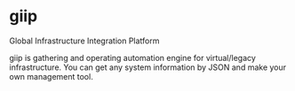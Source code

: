 # giip
Global Infrastructure Integration Platform

giip is gathering and operating automation engine for virtual/legacy infrastructure.
You can get any system information by JSON and make your own management tool. 

